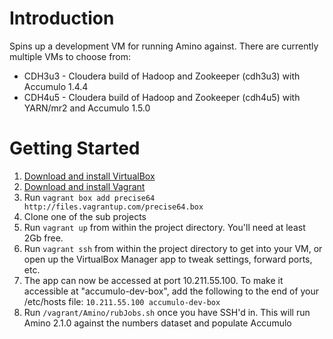 # Introduction

Spins up a development VM for running Amino against.  There are currently multiple VMs to choose from:

- CDH3u3 - Cloudera build of Hadoop and Zookeeper (cdh3u3) with Accumulo 1.4.4
- CDH4u5 - Cloudera build of Hadoop and Zookeeper (cdh4u5) with YARN/mr2 and Accumulo 1.5.0

# Getting Started

1. [Download and install VirtualBox](https://www.virtualbox.org/wiki/Downloads)
2. [Download and install Vagrant](http://www.vagrantup.com/downloads.html)
3. Run ```vagrant box add precise64 http://files.vagrantup.com/precise64.box```
4. Clone one of the sub projects
5. Run ```vagrant up``` from within the project directory. You'll need at least 2Gb free.
6. Run ```vagrant ssh``` from within the project directory to get into your VM, or open up the VirtualBox
   Manager app to tweak settings, forward ports, etc.
7. The app can now be accessed at port 10.211.55.100. To make it accessible at "accumulo-dev-box", add
   the following to the end of your /etc/hosts file: ```10.211.55.100 accumulo-dev-box```
8. Run ```/vagrant/Amino/rubJobs.sh``` once you have SSH'd in.  This will run Amino 2.1.0 against the numbers dataset and populate Accumulo
